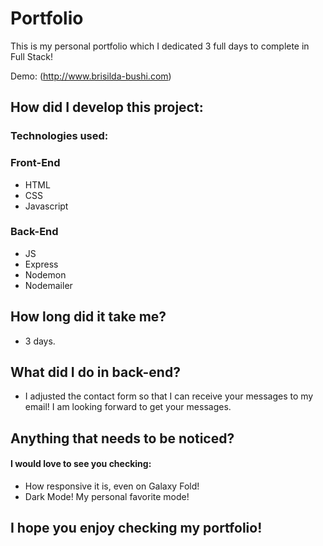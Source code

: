 # Portfolio
This is my personal portfolio which I dedicated 3 full days to complete in Full Stack!

Demo: (http://www.brisilda-bushi.com)

## How did I develop this project:

### Technologies used:

### Front-End

- HTML
- CSS
- Javascript

### Back-End

- JS
- Express
- Nodemon
- Nodemailer

## How long did it take me?

- 3 days.

## What did I do in back-end?

- I adjusted the contact form so that I can receive your messages to my email! I am looking forward to get your messages.

## Anything that needs to be noticed?

#### I would love to see you checking:

- How responsive it is, even on Galaxy Fold!
- Dark Mode! My personal favorite mode!

## I hope you enjoy checking my portfolio!
